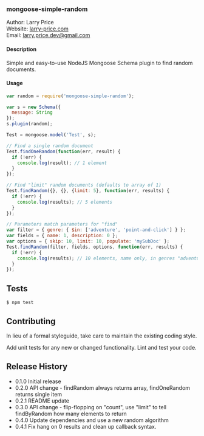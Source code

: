 ### mongoose-simple-random

Author: Larry Price  
Website: [larry-price.com](https://larry-price.com)  
Email: <larry.price.dev@gmail.com>

#### Description

Simple and easy-to-use NodeJS Mongoose Schema plugin to find random documents.

#### Usage

``` javascript
var random = require('mongoose-simple-random');

var s = new Schema({
  message: String
});
s.plugin(random);

Test = mongoose.model('Test', s);

// Find a single random document
Test.findOneRandom(function(err, result) {
  if (!err) {
    console.log(result); // 1 element
  }
});

// Find "limit" random documents (defaults to array of 1)
Test.findRandom({}, {}, {limit: 5}, function(err, results) {
  if (!err) {
    console.log(results); // 5 elements
  }
});

// Parameters match parameters for "find"
var filter = { genre: { $in: ['adventure', 'point-and-click'] } };
var fields = { name: 1, description: 0 };
var options = { skip: 10, limit: 10, populate: 'mySubDoc' };
Test.findRandom(filter, fields, options, function(err, results) {
  if (!err) {
    console.log(results); // 10 elements, name only, in genres "adventure" and "point-and-click"
  }
});
```

## Tests

```
$ npm test
```

## Contributing

In lieu of a formal styleguide, take care to maintain the existing coding style.

Add unit tests for any new or changed functionality. Lint and test your code.

## Release History

* 0.1.0 Initial release
* 0.2.0 API change - findRandom always returns array, findOneRandom returns single item
* 0.2.1 README update
* 0.3.0 API change - flip-flopping on "count", use "limit" to tell findByRandom how many elements to return
* 0.4.0 Update dependencies and use a new random algorithm
* 0.4.1 Fix hang on 0 results and clean up callback syntax.
